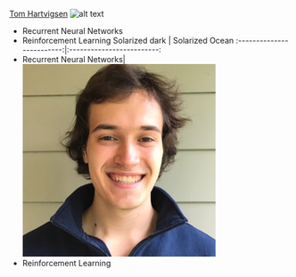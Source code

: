 [Tom Hartvigsen](https://thartvigsen.github.io) ![alt text]()
* Recurrent Neural Networks
* Reinforcement Learning
Solarized dark             |  Solarized Ocean
:-------------------------:|:-------------------------:
* Recurrent Neural Networks|  ![](../images/hartvigsen_headshot.png)
* Reinforcement Learning
